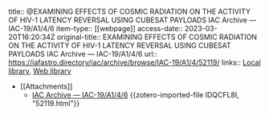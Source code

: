 title:: @EXAMINING EFFECTS OF COSMIC RADIATION ON THE ACTIVITY OF HIV-1 LATENCY REVERSAL USING CUBESAT PAYLOADS  IAC Archive — IAC-19/A1/4/6
item-type:: [[webpage]]
access-date:: 2023-03-20T16:20:34Z
original-title:: EXAMINING EFFECTS OF COSMIC RADIATION ON THE ACTIVITY OF HIV-1 LATENCY REVERSAL USING CUBESAT PAYLOADS  IAC Archive — IAC-19/A1/4/6
url:: https://iafastro.directory/iac/archive/browse/IAC-19/A1/4/52119/
links:: [Local library](zotero://select/library/items/BJ366KWJ), [Web library](https://www.zotero.org/users/8784047/items/BJ366KWJ)

- [[Attachments]]
	- [IAC Archive — IAC-19/A1/4/6](https://iafastro.directory/iac/archive/browse/IAC-19/A1/4/52119/) {{zotero-imported-file IDQCFL8I, "52119.html"}}